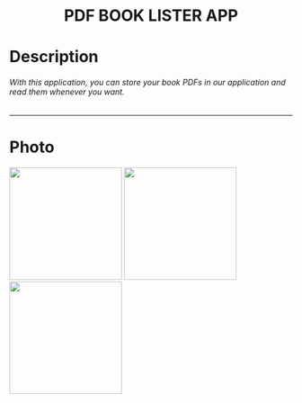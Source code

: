 <h1 align="center">
     PDF BOOK LISTER APP
</h1>

# Description
###### With this application, you can store your book PDFs in our application and read them whenever you want.

--------
# Photo
<img width=200 src="https://user-images.githubusercontent.com/73075252/208254601-6c7a264c-4b54-4530-ad8c-0902385cc156.png">
<img width=200 src="https://user-images.githubusercontent.com/73075252/208254608-df2ca9d4-514a-4a5e-90c2-0a0841d74889.png">
<img width=200 src="https://user-images.githubusercontent.com/73075252/208254612-ddb2026c-7db3-4763-a380-455d63155af9.png">

